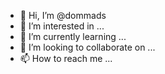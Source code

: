 - 👋 Hi, I’m @dommads
- 👀 I’m interested in ...
- 🌱 I’m currently learning ...
- 💞️ I’m looking to collaborate on ...
- 📫 How to reach me ...

<!---
dommads/dommads is a ✨ special ✨ repository because its `README.md` (this file) appears on your GitHub profile.
You can click the Preview link to take a look at your changes.
--->
